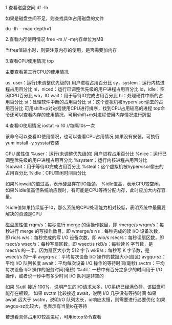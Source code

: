 1.查看磁盘空间
df -lh

如果是磁盘空间不足，则查找具体占用磁盘的文件

du -lh --max-depth=1

2.查看内存使用情况
free -m // -m内存单位为MB

当free值较小时，则要注意内存的使用，是否需要加内存

3.查看CPU使用情况
top

主要查看第三行CPU的使用情况

us, user：运行(未调整优先级的) 用户进程占用百分比
sy，system：运行内核进程占用百分比
ni，niced：运行已调整优先级的用户进程占用百分比
id，idle：空闲CPU百分比
wa，IO wait：用于等待IO完成占用百分比
hi：处理硬件中断的占用百分比
si：处理软件中断的占用百分比
st：这个虚拟机被hypervisor偷去的占用百分比
可用shift+p对进程使用CPU进行排序，找到CPU占用较高的进程
top命令还可以查看内存的使用情况，可用shift+m对进程使用内存情况进行牌型

4.查看IO使用情况
iostat -x 10   //每隔10s一次

该命令可以查看IO使用情况，也可以查看CPU占用情况
如果没有安装，可执行yum install -y sysstat安装

CPU 属性值
%user：运行(未调整优先级的) 用户进程占用百分比
%nice：运行已调整优先级的用户进程占用百分比
%system：运行内核进程占用百分比
%iowait：用于等待IO完成占用百分比
%steal：这个虚拟机被hypervisor偷去的占用百分比
%idle：CPU空闲时间百分比

如果%iowait的值过高，表示硬盘存在I/O瓶颈，
%idle值高，表示CPU较空闲，
如果%idle值高但系统响应慢时，有可能是CPU等待分配内存，此时应加大内存容量。

%idle值如果持续低于10，那么系统的CPU处理能力相对较低，表明系统中最需要解决的资源是CPU

磁盘属性值
rrqm/s：每秒进行 merge 的读操作数目，即 rmerge/s
wrqm/s：每秒进行 merge 的写操作数目，即 wmerge/s
r/s：每秒完成的读 I/O 设备次数，即 rio/s
w/s：每秒完成的写 I/O 设备次数，即 wio/s
rsec/s：每秒读扇区数，即 rsect/s
wsec/s：每秒写扇区数，即 wsect/s
rkB/s：每秒读 K 字节数，是 rsect/s 的一半，因为扇区大小为 512 字节
wkB/s：每秒写 K 字节数，是 wsect/s 的一半
avgrq-sz：平均每次设备 I/O 操作的数据大小(扇区)
avgqu-sz：平均 I/O 队列长度
await：平均每次设备 I/O 操作的等待时间(毫秒)
svctm：平均每次设备 I/O 操作的服务时间(毫秒)
%util：一秒中有百分之多少的时间用于 I/O 操作，或者说一秒中有多少时间 I/O 队列是非空的

如果 %util 接近 100%，说明产生的I/O请求太多，I/O系统已经满负荷，该磁盘可能存在瓶颈。
如果 svctm 比较接近 await，说明 I/O 几乎没有等待时间
如果 await 远大于 svctm，说明I/O 队列太长，io响应太慢，则需要进行必要优化
如果avgqu-sz比较大，也表示有当量io在等待

若想看具体占用IO较高进程，可用iotop命令查看